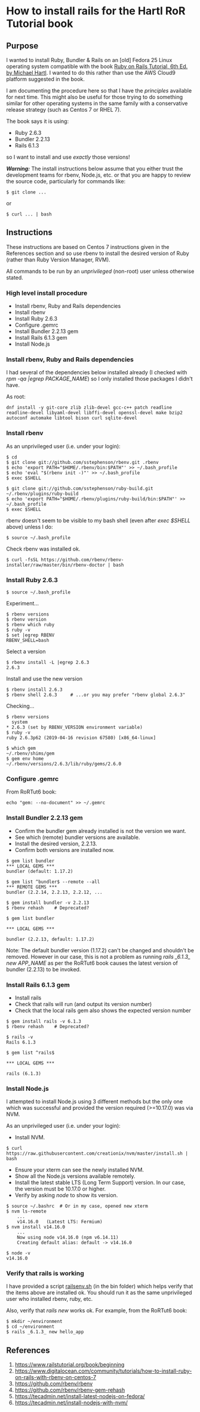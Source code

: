 # How to install rails for the Hartl RoR Tutorial book

## Purpose

I wanted to install Ruby, Bundler & Rails on an [old] Fedora 25 Linux
operating system compatible with the book
[Ruby on Rails Tutorial, 6th Ed. by Michael Hartl](https://www.railstutorial.org/book/beginning).
I wanted to do this rather than use the AWS Cloud9 platform suggested
in the book.

I am documenting the procedure here so that I have the *principles*
available for next time. This might also be useful for those trying
to do something similar for other operating systems in the same family
with a conservative release strategy (such as Centos 7 or RHEL 7).

The book says it is using:

- Ruby 2.6.3
- Bundler 2.2.13
- Rails 6.1.3

so I want to install and use *exactly* those versions!

***Warning:*** The install instructions below assume that you either
trust the development teams for rbenv, Node.js, etc. or that you are
happy to review the source code, particularly for commands like:

```
$ git clone ...
```

or

```
$ curl ... | bash
```


## Instructions

These instructions are based on Centos 7 instructions given in the References section
and so use rbenv to install the desired version of Ruby (rather than Ruby Version Manager, RVM).

All commands to be run by an *unprivileged* (non-root) user unless otherwise stated.


### High level install procedure

- Install rbenv, Ruby and Rails dependencies
- Install rbenv
- Install Ruby 2.6.3
- Configure .gemrc
- Install Bundler 2.2.13 gem
- Install Rails 6.1.3 gem
- Install Node.js


### Install rbenv, Ruby and Rails dependencies

I had several of the dependencies below installed already (I checked
with *rpm -qa |egrep PACKAGE_NAME*) so I only installed those packages
I didn't have.

As root:

```
dnf install -y git-core zlib zlib-devel gcc-c++ patch readline readline-devel libyaml-devel libffi-devel openssl-devel make bzip2 autoconf automake libtool bison curl sqlite-devel
```


### Install rbenv

As an unprivileged user (i.e. under your login):

```
$ cd
$ git clone git://github.com/sstephenson/rbenv.git .rbenv
$ echo 'export PATH="$HOME/.rbenv/bin:$PATH"' >> ~/.bash_profile
$ echo 'eval "$(rbenv init -)"' >> ~/.bash_profile
$ exec $SHELL

$ git clone git://github.com/sstephenson/ruby-build.git ~/.rbenv/plugins/ruby-build
$ echo 'export PATH="$HOME/.rbenv/plugins/ruby-build/bin:$PATH"' >> ~/.bash_profile
$ exec $SHELL
```

rbenv doesn't seem to be visible to my bash shell (even after *exec $SHELL* above) unless I do:

```
$ source ~/.bash_profile
```

Check rbenv was installed ok.

```
$ curl -fsSL https://github.com/rbenv/rbenv-installer/raw/master/bin/rbenv-doctor | bash
```


### Install Ruby 2.6.3

```
$ source ~/.bash_profile
```

Experiment...

```
$ rbenv versions
$ rbenv version
$ rbenv which ruby
$ ruby -v
$ set |egrep RBENV
RBENV_SHELL=bash
```

Select a version

```
$ rbenv install -L |egrep 2.6.3
2.6.3
```

Install and use the new version

```
$ rbenv install 2.6.3
$ rbenv shell 2.6.3     # ...or you may prefer "rbenv global 2.6.3"
```

Checking...

```
$ rbenv versions
  system
* 2.6.3 (set by RBENV_VERSION environment variable)
$ ruby -v
ruby 2.6.3p62 (2019-04-16 revision 67580) [x86_64-linux]

$ which gem
~/.rbenv/shims/gem
$ gem env home
~/.rbenv/versions/2.6.3/lib/ruby/gems/2.6.0
```


### Configure .gemrc

From RoRTut6 book:

```
echo "gem: --no-document" >> ~/.gemrc
```


### Install Bundler 2.2.13 gem

- Confirm the bundler gem already installed is not the version we want.
- See which (remote) bundler versions are available.
- Install the desired version, 2.2.13.
- Confirm both versions are installed now.

```
$ gem list bundler
*** LOCAL GEMS ***
bundler (default: 1.17.2)

$ gem list ^bundler$ --remote --all
*** REMOTE GEMS ***
bundler (2.2.14, 2.2.13, 2.2.12, ...

$ gem install bundler -v 2.2.13
$ rbenv rehash    # Deprecated?

$ gem list bundler

*** LOCAL GEMS ***

bundler (2.2.13, default: 1.17.2)
```

Note: The default bundler version (1.17.2) can't be changed and
shouldn't be removed. However in our case, this is not a problem
as running *rails \_6.1.3\_ new APP_NAME* as per the RoRTut6 book
causes the latest version of bundler (2.2.13) to be invoked.


### Install Rails 6.1.3 gem

- Install rails
- Check that rails will run (and output its version number)
- Check that the local rails gem also shows the expected version number

```
$ gem install rails -v 6.1.3
$ rbenv rehash    # Deprecated?

$ rails -v
Rails 6.1.3

$ gem list ^rails$

*** LOCAL GEMS ***

rails (6.1.3)
```


### Install Node.js

I attempted to install Node.js using 3 different methods but the only
one which was successful and provided the version required (>=10.17.0)
was via NVM.

As an unprivileged user (i.e. under your login):

- Install NVM.

```
$ curl https://raw.githubusercontent.com/creationix/nvm/master/install.sh | bash
```

- Ensure your xterm can see the newly installed NVM.
- Show all the Node.js versions available remotely.
- Install the latest stable LTS (Long Term Support) version. In our case, the version must be 10.17.0 or higher.
- Verify by asking *node* to show its version.

```
$ source ~/.bashrc	# Or in my case, opened new xterm
$ nvm ls-remote
    ...
    v14.16.0   (Latest LTS: Fermium)
$ nvm install v14.16.0
    ...
    Now using node v14.16.0 (npm v6.14.11)
    Creating default alias: default -> v14.16.0

$ node -v
v14.16.0
```


### Verify that rails is working

I have provided a script [railsenv.sh](bin/railsenv.sh) (in the bin folder) which helps
verify that the items above are installed ok. You should run it as
the same unprivileged user who installed rbenv, ruby, etc.

Also, verify that *rails new* works ok. For example, from the RoRTut6 book:

```
$ mkdir ~/environment
$ cd ~/environment
$ rails _6.1.3_ new hello_app

```


## References

1. https://www.railstutorial.org/book/beginning
2. https://www.digitalocean.com/community/tutorials/how-to-install-ruby-on-rails-with-rbenv-on-centos-7
3. https://github.com/rbenv/rbenv
4. https://github.com/rbenv/rbenv-gem-rehash
5. https://tecadmin.net/install-latest-nodejs-on-fedora/
6. https://tecadmin.net/install-nodejs-with-nvm/

